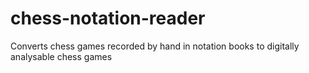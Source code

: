 # chess-notation-reader
Converts chess games recorded by hand in notation books to digitally analysable chess games
